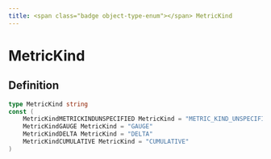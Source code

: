 ```yaml
---
title: <span class="badge object-type-enum"></span> MetricKind
---
```

# <span class="badge object-type-enum"></span> MetricKind

## Definition

```go
type MetricKind string
const (
	MetricKindMETRICKINDUNSPECIFIED MetricKind = "METRIC_KIND_UNSPECIFIED"
	MetricKindGAUGE MetricKind = "GAUGE"
	MetricKindDELTA MetricKind = "DELTA"
	MetricKindCUMULATIVE MetricKind = "CUMULATIVE"
)

```
